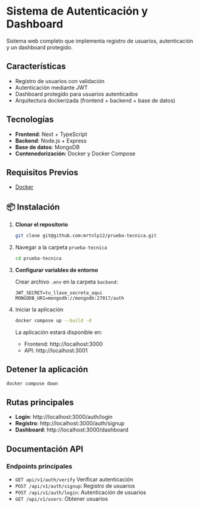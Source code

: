 # Sistema de Autenticación y Dashboard

Sistema web completo que implementa registro de usuarios, autenticación y un dashboard protegido.

## Características

- Registro de usuarios con validación
- Autenticación mediante JWT
- Dashboard protegido para usuarios autenticados
- Arquitectura dockerizada (frontend + backend + base de datos)

## Tecnologías

- **Frontend**: Next + TypeScript
- **Backend**: Node.js + Express
- **Base de datos**: MongoDB
- **Contenedorización**: Docker y Docker Compose

## Requisitos Previos

- [Docker](https://docs.docker.com/get-docker/)


## 📦 Instalación

1. **Clonar el repositorio**
   ```bash
   git clone git@github.com:mrtnlp12/prueba-tecnica.git
   ```

2. Navegar a la carpeta `prueba-tecnica`
   ```bash
   cd prueba-tecnica
   ```

2. **Configurar variables de entorno**
   
   Crear archivo `.env` en la carpeta `backend`:
   ```env
   JWT_SECRET=tu_llave_secreta_aqui
   MONGODB_URI=mongodb://mongodb:27017/auth
   ```

3. Iniciar la aplicación
   ```bash
   docker compose up --build -d
   ```

   La aplicación estará disponible en:
   - Frontend: http://localhost:3000
   - API: http://localhost:3001

## Detener la aplicación

```bash
docker compose down
```

## Rutas principales

- **Login**: http://localhost:3000/auth/login
- **Registro**: http://localhost:3000/auth/signup
- **Dashboard**: http://localhost:3000/dashboard

## Documentación API

### Endpoints principales
- `GET api/v1/auth/verify` Verificar autenticación
- `POST /api/v1/auth/signup`: Registro de usuarios
- `POST /api/v1/auth/login`: Autenticación de usuarios
- `GET /api/v1/users`: Obtener usuarios